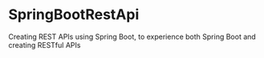 # SpringBootRestApi
Creating REST APIs using Spring Boot,
to experience both Spring Boot and creating RESTful APIs
